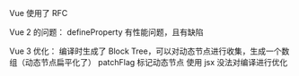 Vue 使用了 RFC


Vue 2 的问题：
defineProperty 有性能问题，且有缺陷


Vue 3 优化：
编译时生成了 Block Tree，可以对动态节点进行收集，生成一个数组（动态节点扁平化了）
patchFlag 标记动态节点
使用 jsx 没法对编译进行优化

